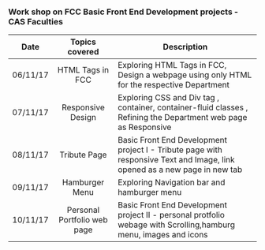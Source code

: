 

### Work shop on FCC Basic Front End Development projects - CAS Faculties

| Date    | Topics covered        | Description |
| ----------  |:---------------:| ----------- | 
| 06/11/17 | HTML Tags in FCC| Exploring HTML Tags in FCC, Design a webpage using only HTML for the respective Department|
| 07/11/17 | Responsive Design| Exploring CSS and Div tag , container, container-fluid classes , Refining the Department web page as Responsive|
| 08/11/17 | Tribute Page| Basic Front End Development project I  - Tribute page with responsive Text and Image, link opened as a new page in new tab|
| 09/11/17 | Hamburger Menu | Exploring Navigation bar and hamburger menu |
| 10/11/17 | Personal Portfolio web page | Basic Front End Development project II - personal protfolio webage with Scrolling,hamburg menu, images and icons |

